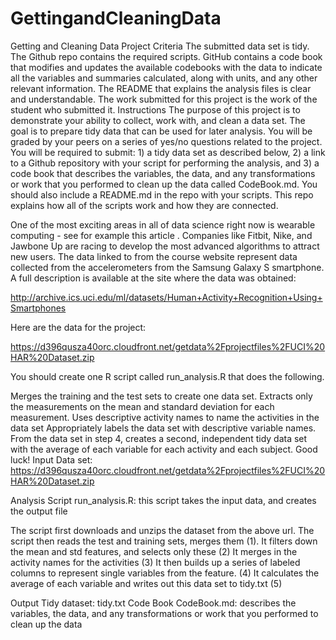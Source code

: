 # GettingandCleaningData
Getting and Cleaning Data Project
Criteria
The submitted data set is tidy.
The Github repo contains the required scripts.
GitHub contains a code book that modifies and updates the available codebooks with the data to indicate all the variables and summaries calculated, along with units, and any other relevant information.
The README that explains the analysis files is clear and understandable.
The work submitted for this project is the work of the student who submitted it.
Instructions
The purpose of this project is to demonstrate your ability to collect, work with, and clean a data set. The goal is to prepare tidy data that can be used for later analysis. You will be graded by your peers on a series of yes/no questions related to the project. You will be required to submit: 1) a tidy data set as described below, 2) a link to a Github repository with your script for performing the analysis, and 3) a code book that describes the variables, the data, and any transformations or work that you performed to clean up the data called CodeBook.md. You should also include a README.md in the repo with your scripts. This repo explains how all of the scripts work and how they are connected.

One of the most exciting areas in all of data science right now is wearable computing - see for example this article . Companies like Fitbit, Nike, and Jawbone Up are racing to develop the most advanced algorithms to attract new users. The data linked to from the course website represent data collected from the accelerometers from the Samsung Galaxy S smartphone. A full description is available at the site where the data was obtained:

http://archive.ics.uci.edu/ml/datasets/Human+Activity+Recognition+Using+Smartphones

Here are the data for the project:

https://d396qusza40orc.cloudfront.net/getdata%2Fprojectfiles%2FUCI%20HAR%20Dataset.zip

You should create one R script called run_analysis.R that does the following.

Merges the training and the test sets to create one data set.
Extracts only the measurements on the mean and standard deviation for each measurement.
Uses descriptive activity names to name the activities in the data set
Appropriately labels the data set with descriptive variable names.
From the data set in step 4, creates a second, independent tidy data set with the average of each variable for each activity and each subject. Good luck!
Input
Data set: https://d396qusza40orc.cloudfront.net/getdata%2Fprojectfiles%2FUCI%20HAR%20Dataset.zip

Analysis Script
run_analysis.R: this script takes the input data, and creates the output file

The script first downloads and unzips the dataset from the above url. The script then reads the test and training sets, merges them (1). It filters down the mean and std features, and selects only these (2) It merges in the activity names for the activities (3) It then builds up a series of labeled columns to represent single variables from the feature. (4) It calculates the average of each variable and writes out this data set to tidy.txt (5)

Output
Tidy dataset: tidy.txt
Code Book
CodeBook.md: describes the variables, the data, and any transformations or work that you performed to clean up the data
